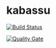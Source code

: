 # kabassu
 
[![Build Status](https://travis-ci.org/Kabassu/kabassu.svg?branch=master)](https://travis-ci.org/Kabassu/kabassu)

[![Quality Gate](https://sonarcloud.io/api/badges/gate?key=io.kabassu)](https://sonarcloud.io/dashboard?id=io.kabassu)

